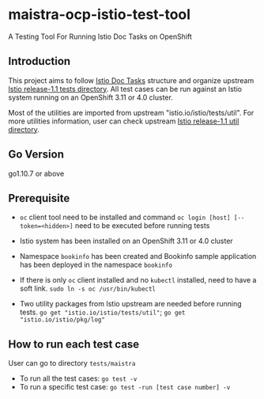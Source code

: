 # maistra-ocp-istio-test-tool
A Testing Tool For Running Istio Doc Tasks on OpenShift

Introduction
---------------------

This project aims to follow [Istio Doc Tasks](https://preliminary.istio.io/docs/tasks/) structure and organize upstream [Istio release-1.1 tests directory](https://github.com/istio/istio/tree/release-1.1/tests). All test cases can be run against an Istio system running on an OpenShift 3.11 or 4.0 cluster.

Most of the utilities are imported from upstream "istio.io/istio/tests/util". For more utilities information, user can check upstream [Istio release-1.1 util directory](https://github.com/istio/istio/tree/release-1.1/tests/util).


Go Version
-----------------

go1.10.7 or above

Prerequisite
---------------------

* `oc` client tool need to be installed and command `oc login [host] [--token=<hidden>]` need to be executed before running tests

* Istio system has been installed on an OpenShift 3.11 or 4.0 cluster

* Namespace `bookinfo` has been created and Bookinfo sample application has been deployed in the namespace `bookinfo`

* If there is only `oc` client installed and no `kubectl` installed,  need to have a soft link. `sudo ln -s oc /usr/bin/kubectl`

* Two utility packages from Istio upstream are needed before running tests. `go get "istio.io/istio/tests/util"`;  `go get "istio.io/istio/pkg/log"`


How to run each test case
-------------------------

User can go to directory `tests/maistra` 
- To run all the test cases: `go test -v`
- To run a specific test case: `go test -run [test case number] -v`